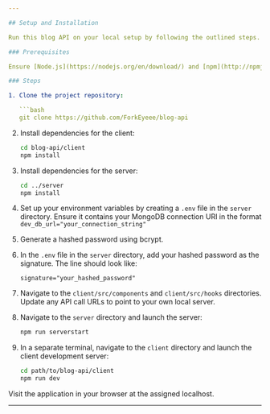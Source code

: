 ```yaml
---

## Setup and Installation

Run this blog API on your local setup by following the outlined steps.

### Prerequisites

Ensure [Node.js](https://nodejs.org/en/download/) and [npm](http://npmjs.com) are installed on your machine.

### Steps

1. Clone the project repository:

   ```bash
   git clone https://github.com/ForkEyeee/blog-api
   ```

2. Install dependencies for the client:

   ```bash
   cd blog-api/client
   npm install
   ```

3. Install dependencies for the server:

   ```bash
   cd ../server
   npm install
   ```

4. Set up your environment variables by creating a `.env` file in the `server` directory. Ensure it contains your MongoDB connection URI in the format `dev_db_url="your_connection_string"`

5. Generate a hashed password using bcrypt.

6. In the `.env` file in the `server` directory, add your hashed password as the signature. The line should look like:

   ```
   signature="your_hashed_password"
   ```

7. Navigate to the `client/src/components` and `client/src/hooks` directories. Update any API call URLs to point to your own local server.

8. Navigate to the `server` directory and launch the server:

   ```bash
   npm run serverstart
   ```

9. In a separate terminal, navigate to the `client` directory and launch the client development server:

   ```bash
   cd path/to/blog-api/client
   npm run dev
   ```

Visit the application in your browser at the assigned localhost.

---
```

